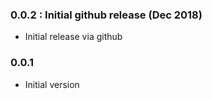 ### 0.0.2 : Initial github release (Dec 2018)
 * Initial release via github

### 0.0.1
 * Initial version
 